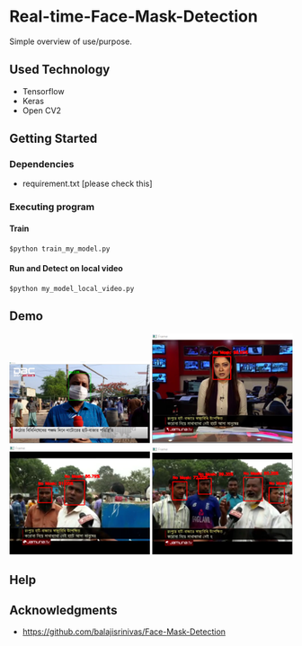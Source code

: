 # Real-time-Face-Mask-Detection


Simple overview of use/purpose.

## Used Technology
* Tensorflow
* Keras
* Open CV2 


## Getting Started

### Dependencies

* requirement.txt [please check this] 

### Executing program

#### Train 

```
$python train_my_model.py
```

#### Run and Detect on local video

```
$python my_model_local_video.py
```

## Demo 
<p float="left">
  <img src="1.png" width="250" />
  <img src="2.png" width="250" /> 
  <img src="3.png" width="250" />
  <img src="4.png" width="250" />
</p>








## Help




## Acknowledgments

* https://github.com/balajisrinivas/Face-Mask-Detection
